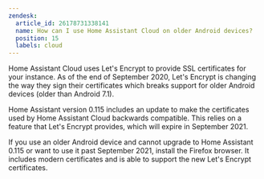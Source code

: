 ```yaml
---
zendesk:
  article_id: 26178731338141
  name: How can I use Home Assistant Cloud on older Android devices?
  position: 15
  labels: cloud
---
```


Home Assistant Cloud uses Let's Encrypt to provide SSL certificates for your instance. As of the end of September 2020, Let's Encrypt is changing the way they sign their certificates which breaks support for older Android devices (older than Android 7.1).

Home Assistant version 0.115 includes an update to make the certificates used by Home Assistant Cloud backwards compatible. This relies on a feature that Let's Encrypt provides, which will expire in September 2021.

If you use an older Android device and cannot upgrade to Home Assistant 0.115 or want to use it past September 2021, install the Firefox browser. It includes modern certificates and is able to support the new Let's Encrypt certificates.
